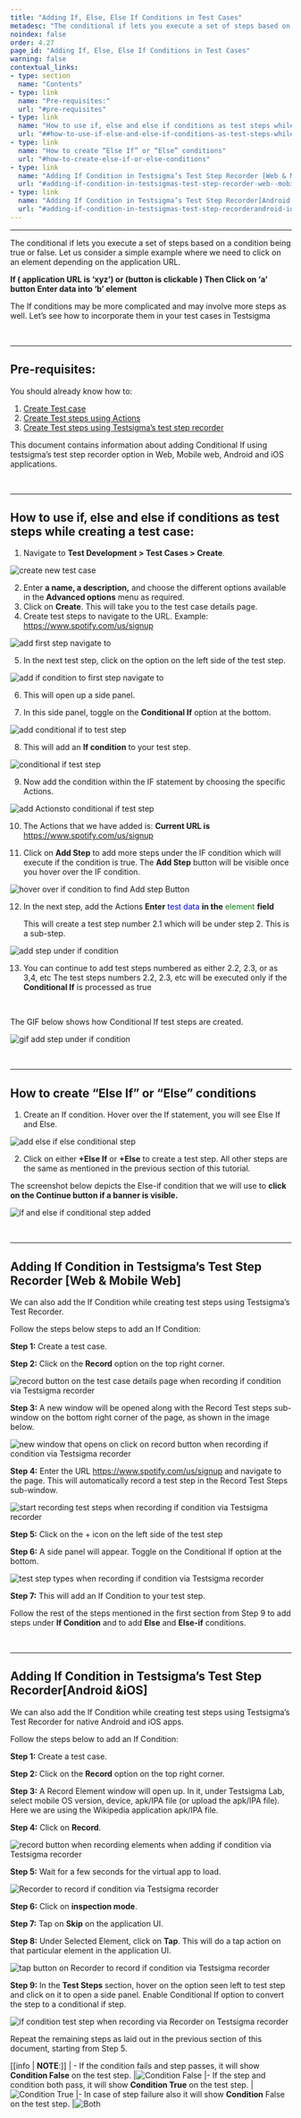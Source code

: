 ```yaml
---
title: "Adding If, Else, Else If Conditions in Test Cases"
metadesc: "The conditional if lets you execute a set of steps based on a condition being true or false. Learn how to use these conditions in Testsigma"
noindex: false
order: 4.27
page_id: "Adding If, Else, Else If Conditions in Test Cases"
warning: false
contextual_links:
- type: section
  name: "Contents"
- type: link
  name: "Pre-requisites:"
  url: "#pre-requisites"
- type: link
  name: "How to use if, else and else if conditions as test steps while creating a test case:"
  url: "##how-to-use-if-else-and-else-if-conditions-as-test-steps-while-creating-a-test-case"
- type: link
  name: "How to create “Else If” or “Else” conditions"
  url: "#how-to-create-else-if-or-else-conditions"
- type: link
  name: "Adding If Condition in Testsigma’s Test Step Recorder [Web & Mobile Web]"
  url: "#adding-if-condition-in-testsigmas-test-step-recorder-web--mobile-web"
- type: link
  name: "Adding If Condition in Testsigma’s Test Step Recorder[Android &iOS]"
  url: "#adding-if-condition-in-testsigmas-test-step-recorderandroid-ios"
---
```


---


The conditional if lets you execute a set of steps based on a condition being true or false. Let us consider a simple example where we need to click on an element depending on the application URL. 

**If ( application URL is ‘xyz’) or (button is clickable )
Then Click on ‘a’ button
Enter data into ‘b’ element**


The If conditions may be more complicated and may involve more steps as well. Let’s see how to incorporate them in your test cases in Testsigma

&emsp;

---
## **Pre-requisites:**

You should already know how to:

 1. [Create Test case](https://testsigma.com/docs/test-cases/manage/add-edit-delete/)
 2. [Create Test steps using Actions](https://testsigma.com/docs/test-cases/create-steps-nl/overview/)
 3. [Create Test steps using Testsigma’s test step recorder](https://testsigma.com/docs/test-cases/create-steps-recorder/web-apps/overview/)
   
This document contains information about adding Conditional If using testsigma’s test step recorder option in Web, Mobile web, Android and iOS applications.

&emsp;

---
## **How to use if, else and else if conditions as test steps while creating a test case:**

 1. Navigate to **Test Development > Test Cases > Create**.

![create new test case](https://s3.amazonaws.com/static-docs.testsigma.com/new_images/test-cases/step-types/if-condition/create-new-test-cases.png)

 2. Enter **a name, a description,** and choose the different options available in the **Advanced options** menu as required.
 3. Click on **Create**. This will take you to the test case details page.
 4. Create test steps to navigate to the URL. Example: https://www.spotify.com/us/signup

![add first step navigate to](https://docs.testsigma.com/images/if-condition/add-first-step-navigate-to.png)

 5. In the next test step, click on the option on the left side of the test step.

![add if condition to first step navigate to](https://docs.testsigma.com/images/if-condition/add-first-step-navigate-to-add-if.png)

 6. This will open up a side panel.

 7. In this side panel, toggle on the **Conditional If** option at the bottom.

![add conditional if to test step](https://docs.testsigma.com/images/if-condition/add-conditional-if-to-test-step.png)

 8. This will add an **If condition** to your test step.

![conditional if test step](https://docs.testsigma.com/images/if-condition/conditional-if-test-step.png)

 9. Now add the condition within the IF statement by choosing the specific Actions.

![add Actionsto conditional if test step](https://docs.testsigma.com/images/if-condition/add-Actions-to-conditional-if-test-step.png)

 10. The Actions that we have added is: **Current URL is** https://www.spotify.com/us/signup

 11. Click on **Add Step** to add more steps under the IF condition which will execute if the condition is true. The **Add Step** button will be visible once you hover over the IF condition.

![ hover over if condition to find Add step Button](https://docs.testsigma.com/images/if-condition/hover-over-if-condition-to-find-Add-step-Button.png)

 12. In the next step, add the Actions **Enter** <span style="color:blue">test data</span> **in the** <span style="color:green">element</span> **field**
   
     This will create a test step number 2.1 which will be under step 2. This is a sub-step.

![add step under if condition](https://docs.testsigma.com/images/if-condition/add-step-under-if-condition.png)

13. You can continue to add test steps numbered as either 2.2, 2.3, or as 3,4, etc
The test steps numbers 2.2, 2.3, etc will be executed only if the **Conditional If** is processed as true

&emsp;

The GIF below shows how Conditional If test steps are created.

![gif add step under if condition](https://s3.amazonaws.com/static-docs.testsigma.com/new_images/projects/applications/condif.gif)

&emsp;

---
## **How to create “Else If” or “Else” conditions**

 1. Create an If condition. Hover over the If statement, you will see Else If and Else.

![add else if else conditional step](https://docs.testsigma.com/images/if-condition/add-else-if-else-conditional-step.png)

 2. Click on either **+Else If** or **+Else** to create a test step. All other steps are the same as mentioned in the previous section of this tutorial.

The screenshot below depicts the Else-if condition that we will use to **click on the Continue button if a banner is visible.**

![if and else if conditional step added](https://docs.testsigma.com/images/if-condition/if-and-else-if-conditional-step-added.png)

&emsp;

---
## **Adding If Condition in Testsigma’s Test Step Recorder [Web & Mobile Web]**

We can also add the If Condition while creating test steps using Testsigma’s Test Recorder.

Follow the steps below steps to add an If Condition:

**Step 1:** Create a test case.

**Step 2:** Click on the **Record** option on the top right corner.

![record button on the test case details page when recording if condition via Testsigma recorder](https://docs.testsigma.com/images/if-condition/record-button-test-case-details-page-if-condition.png)

**Step 3:** A new window will be opened along with the Record Test steps sub-window on the bottom right corner of the page, as shown in the image below.

![new window that opens on click on record button when recording if condition via Testsigma recorder](https://docs.testsigma.com/images/if-condition/new-window-on-click-on-record-button-if-condition.png)

**Step 4:** Enter the URL https://www.spotify.com/us/signup and navigate to the page. This will automatically record a test step in the Record Test Steps sub-window.

![start recording test steps when recording if condition via Testsigma recorder](https://docs.testsigma.com/images/if-condition/start-recording-test-steps-if-condition.png)

 
**Step 5:** Click on the + icon on the left side of the test step

**Step 6:** A side panel will appear. Toggle on the Conditional If option at the bottom.

![test step types when recording if condition via Testsigma recorder](https://docs.testsigma.com/images/if-condition/test-step-type-when-recording-test-steps-if-condition.png)


**Step 7:** This will add an If Condition to your test step.

Follow the rest of the steps mentioned in the first section from Step 9 to add steps under **If Condition** and to add **Else** and **Else-if** conditions.

&emsp;

---
## **Adding If Condition in Testsigma’s Test Step Recorder[Android &iOS]**

We can also add the If Condition while creating test steps using Testsigma’s Test Recorder for native Android and iOS apps.

Follow the steps below to add an If Condition:

**Step 1:** Create a test case.

**Step 2:** Click on the **Record** option on the top right corner.

**Step 3:** A Record Element window will open up. In it, under Testsigma Lab, select mobile OS version, device, apk/IPA file (or upload the apk/IPA file). Here we are using the Wikipedia application apk/IPA file.

**Step 4:** Click on **Record**.

![record button when recording elements when adding if condition via Testsigma recorder](https://docs.testsigma.com/images/if-condition/record-button-when-recording-elements-if-condition.png)

**Step 5:** Wait for a few seconds for  the virtual app to load.

![Recorder to record if condition via Testsigma recorder](https://docs.testsigma.com/images/if-condition/Recorder-to-record-if-condition.png)

**Step 6:** Click on **inspection mode**.

**Step 7:** Tap on **Skip** on the application UI.

**Step 8:** Under Selected Element, click on **Tap**. This will do a tap action on that particular element in the application UI.

![tap button on Recorder to record if condition via Testsigma recorder](https://docs.testsigma.com/images/if-condition/tap-button-Recorder-to-record-if-condition.png)

**Step 9:**  In the **Test Steps** section, hover on the option seen left to test step and click on it to open a side panel. Enable Conditional If option to convert the step to a conditional if step.

![if condition test step when recording via Recorder on Testsigma recorder](https://docs.testsigma.com/images/if-condition/if-condition-test-step-Recorder.png)

Repeat the remaining steps as laid out in the previous section of this document, starting from Step 5. 

[[info | **NOTE**:]]
| - If the condition fails and step passes, it will show **Condition False** on the test step. 
|![Condition False](https://s3.amazonaws.com/static-docs.testsigma.com/new_images/projects/applications/conditionfalse.png)
|- If the step and condition both pass, it will show **Condition True** on the test step.
|![Condition True](https://s3.amazonaws.com/static-docs.testsigma.com/new_images/projects/applications/conditiontrue.png)
|- In case of step failure also it will show **Condition** False on the test step. 
|![Both](https://s3.amazonaws.com/static-docs.testsigma.com/new_images/projects/applications/both.png)